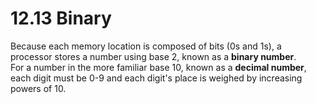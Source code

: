 # 12.13 Binary

Because each memory location is composed of bits (0s and 1s), a processor stores a number using base 2, known as a **binary number**.   
For a number in the more familiar base 10, known as a **decimal number**, each digit must be 0-9 and each digit's place is weighed by increasing powers of 10.
